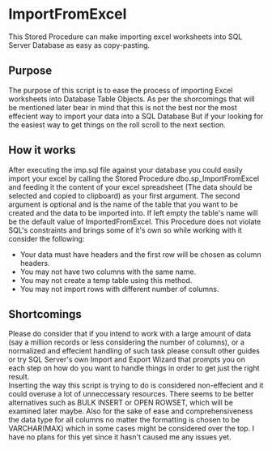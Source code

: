 # ImportFromExcel
This Stored Procedure can make importing excel worksheets into SQL Server Database as easy as copy-pasting.

## Purpose
The purpose of this script is to ease the process of importing Excel worksheets into Database Table Objects. As per the shorcomings that will be mentioned later bear in mind that this is not the best nor the most effecient way to import your data into a SQL Database But if your looking for the easiest way to get things on the roll scroll to the next section.

## How it works
After executing the imp.sql file against your database you could easily import your excel by calling the Stored Procedure dbo.sp_ImportFromExcel and feeding it the content of your excel spreadsheet (The data should be selected and copied to clipboard) as your first argument. The second argument is optional and is the name of the table that you want to be created and the data to be imported into. If left empty the table's name will be the default value of ImportedFromExcel.
This Procedure does not violate SQL's constraints and brings some of it's own so while working with it consider the following:
- Your data must have headers and the first row will be chosen as column headers.
- You may not have two columns with the same name.
- You may not create a temp table using this method.
- You may not import rows with different number of columns.

## Shortcomings
Please do consider that if you intend to work with a large amount of data (say a million records or less considering the number of columns), or a normalized and effecient handling of such task please consult other guides or try SQL Server's own Import and Export Wizard that prompts you on each step on how do you want to handle things in order to get just the right result.\
Inserting the way this script is trying to do is considered non-effecient and it could overuse a lot of unneccessary resources. There seems to be better alternatives such as BULK INSERT or OPEN ROWSET, which will be examined later maybe.
Also for the sake of ease and comprehensiveness the data type for all columns no matter the formatting is chosen to be VARCHAR(MAX) which in some cases might be considered over the top. I have no plans for this yet since it hasn't caused me any issues yet.
